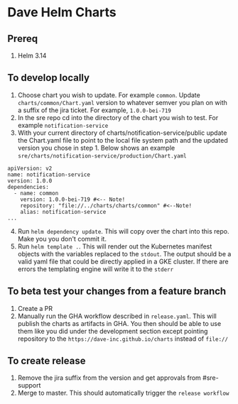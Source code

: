 # Dave Helm Charts

## Prereq
1. Helm 3.14

## To develop locally
1. Choose chart you wish to update. For example `common`. Update `charts/common/Chart.yaml` version to whatever semver you plan on with a suffix of the jira ticket. For example, `1.0.0-bei-719`
2. In the sre repo cd into the directory of the chart you wish to test. For example `notification-service`
3. With your current directory of charts/notification-service/public update the Chart.yaml file to point to the local file system path and the updated version you chose in step 1. Below shows an example `sre/charts/notification-service/production/Chart.yaml`

```
apiVersion: v2
name: notification-service
version: 1.0.0
dependencies:
  - name: common
    version: 1.0.0-bei-719 #<-- Note!
    repository: "file://../charts/charts/common" #<--Note!
    alias: notification-service
...
  ```
4. Run `helm dependency update`. This will copy over the chart into this repo. Make you you don't commit it.
5. Run `helm template .`. This will render out the Kubernetes manifest objects with the variables replaced to the `stdout`. The output should be a valid yaml file that could be directly applied in a GKE cluster. If there are errors the templating engine will write it to the `stderr`

## To beta test your changes from a feature branch
1. Create a PR
2. Manually run the GHA workflow described in `release.yaml`. This will publish the charts as artifacts in GHA. You then should be able to use them like you did under the development section except pointing repository to the `https://dave-inc.github.io/charts` instead of `file://`

## To create release
1. Remove the jira suffix from the version and get approvals from #sre-support
2. Merge to master. This should automatically trigger the `release workflow`